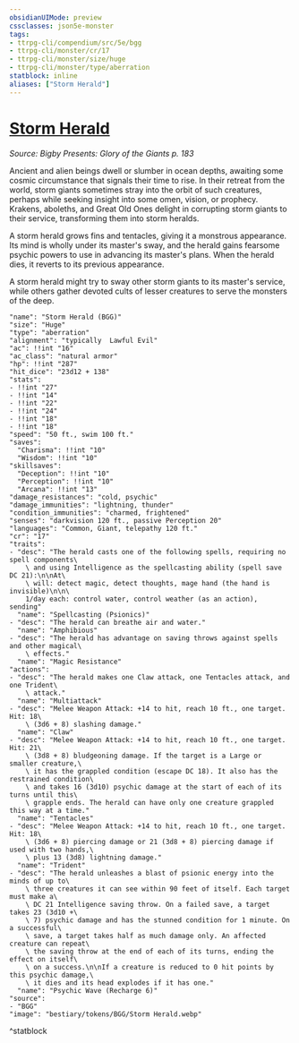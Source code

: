 ```yaml
---
obsidianUIMode: preview
cssclasses: json5e-monster
tags:
- ttrpg-cli/compendium/src/5e/bgg
- ttrpg-cli/monster/cr/17
- ttrpg-cli/monster/size/huge
- ttrpg-cli/monster/type/aberration
statblock: inline
aliases: ["Storm Herald"]
---
```

# [Storm Herald](3-Compendium\CLI\bestiary\aberration/storm-herald-bgg.md)
*Source: Bigby Presents: Glory of the Giants p. 183*  

Ancient and alien beings dwell or slumber in ocean depths, awaiting some cosmic circumstance that signals their time to rise. In their retreat from the world, storm giants sometimes stray into the orbit of such creatures, perhaps while seeking insight into some omen, vision, or prophecy. Krakens, aboleths, and Great Old Ones delight in corrupting storm giants to their service, transforming them into storm heralds.

A storm herald grows fins and tentacles, giving it a monstrous appearance. Its mind is wholly under its master's sway, and the herald gains fearsome psychic powers to use in advancing its master's plans. When the herald dies, it reverts to its previous appearance.

A storm herald might try to sway other storm giants to its master's service, while others gather devoted cults of lesser creatures to serve the monsters of the deep.

```statblock
"name": "Storm Herald (BGG)"
"size": "Huge"
"type": "aberration"
"alignment": "typically  Lawful Evil"
"ac": !!int "16"
"ac_class": "natural armor"
"hp": !!int "287"
"hit_dice": "23d12 + 138"
"stats":
- !!int "27"
- !!int "14"
- !!int "22"
- !!int "24"
- !!int "18"
- !!int "18"
"speed": "50 ft., swim 100 ft."
"saves":
  "Charisma": !!int "10"
  "Wisdom": !!int "10"
"skillsaves":
  "Deception": !!int "10"
  "Perception": !!int "10"
  "Arcana": !!int "13"
"damage_resistances": "cold, psychic"
"damage_immunities": "lightning, thunder"
"condition_immunities": "charmed, frightened"
"senses": "darkvision 120 ft., passive Perception 20"
"languages": "Common, Giant, telepathy 120 ft."
"cr": "17"
"traits":
- "desc": "The herald casts one of the following spells, requiring no spell components\
    \ and using Intelligence as the spellcasting ability (spell save DC 21):\n\nAt\
    \ will: detect magic, detect thoughts, mage hand (the hand is invisible)\n\n\
    1/day each: control water, control weather (as an action), sending"
  "name": "Spellcasting (Psionics)"
- "desc": "The herald can breathe air and water."
  "name": "Amphibious"
- "desc": "The herald has advantage on saving throws against spells and other magical\
    \ effects."
  "name": "Magic Resistance"
"actions":
- "desc": "The herald makes one Claw attack, one Tentacles attack, and one Trident\
    \ attack."
  "name": "Multiattack"
- "desc": "Melee Weapon Attack: +14 to hit, reach 10 ft., one target. Hit: 18\
    \ (3d6 + 8) slashing damage."
  "name": "Claw"
- "desc": "Melee Weapon Attack: +14 to hit, reach 10 ft., one target. Hit: 21\
    \ (3d8 + 8) bludgeoning damage. If the target is a Large or smaller creature,\
    \ it has the grappled condition (escape DC 18). It also has the restrained condition\
    \ and takes 16 (3d10) psychic damage at the start of each of its turns until this\
    \ grapple ends. The herald can have only one creature grappled this way at a time."
  "name": "Tentacles"
- "desc": "Melee Weapon Attack: +14 to hit, reach 10 ft., one target. Hit: 18\
    \ (3d6 + 8) piercing damage or 21 (3d8 + 8) piercing damage if used with two hands,\
    \ plus 13 (3d8) lightning damage."
  "name": "Trident"
- "desc": "The herald unleashes a blast of psionic energy into the minds of up to\
    \ three creatures it can see within 90 feet of itself. Each target must make a\
    \ DC 21 Intelligence saving throw. On a failed save, a target takes 23 (3d10 +\
    \ 7) psychic damage and has the stunned condition for 1 minute. On a successful\
    \ save, a target takes half as much damage only. An affected creature can repeat\
    \ the saving throw at the end of each of its turns, ending the effect on itself\
    \ on a success.\n\nIf a creature is reduced to 0 hit points by this psychic damage,\
    \ it dies and its head explodes if it has one."
  "name": "Psychic Wave (Recharge 6)"
"source":
- "BGG"
"image": "bestiary/tokens/BGG/Storm Herald.webp"
```
^statblock